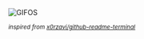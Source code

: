 <div align="justify">
<picture>
    <source media="(prefers-color-scheme: dark)" srcset="https://i.ibb.co/4Pv4zYr/output-gif.gif">
    <source media="(prefers-color-scheme: light)" srcset="https://i.ibb.co/4Pv4zYr/output-gif.gif">
    <img alt="GIFOS" src="https://i.ibb.co/4Pv4zYr/output-gif.gif">
</picture>

<sub><i>inspired from [x0rzavi/github-readme-terminal](https://github.com/x0rzavi/github-readme-terminal)</i></sub>

</div>

<!-- Image deletion URL: https://ibb.co/72MrPRm/d8d654b01a34d148c6c225278d3efbf8 -->
